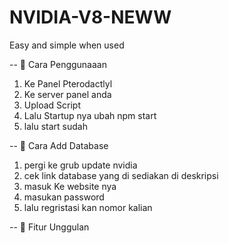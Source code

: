 # NVIDIA-V8-NEWW

Easy and simple when used 

--
🔗 Cara Penggunaaan

1. Ke Panel Pterodactlyl
2. Ke server panel anda
3. Upload Script
4. Lalu Startup nya ubah npm start
5. lalu start sudah

--
📂 Cara Add Database

1. pergi ke grub update nvidia
2. cek link database yang di sediakan di deskripsi
3. masuk Ke website nya
4. masukan password
5. lalu regristasi kan nomor kalian

--
📌 Fitur Unggulan

